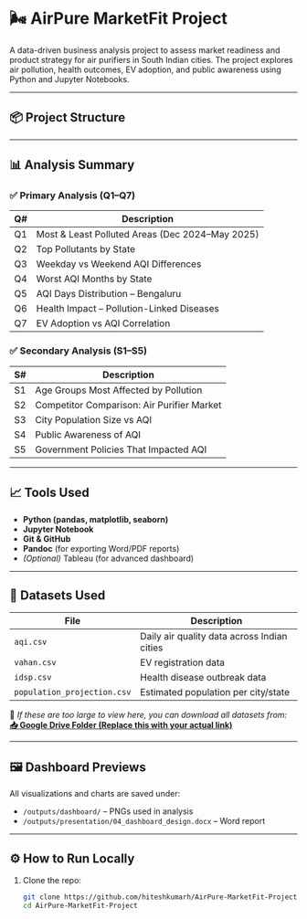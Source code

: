 # 🌬️ AirPure MarketFit Project

A data-driven business analysis project to assess market readiness and product strategy for air purifiers in South Indian cities. The project explores air pollution, health outcomes, EV adoption, and public awareness using Python and Jupyter Notebooks.

---

## 📦 Project Structure


---

## 📊 Analysis Summary

### ✅ Primary Analysis (Q1–Q7)

| Q# | Description |
|----|-------------|
| Q1 | Most & Least Polluted Areas (Dec 2024–May 2025) |
| Q2 | Top Pollutants by State |
| Q3 | Weekday vs Weekend AQI Differences |
| Q4 | Worst AQI Months by State |
| Q5 | AQI Days Distribution – Bengaluru |
| Q6 | Health Impact – Pollution-Linked Diseases |
| Q7 | EV Adoption vs AQI Correlation |

### ✅ Secondary Analysis (S1–S5)

| S# | Description |
|----|-------------|
| S1 | Age Groups Most Affected by Pollution |
| S2 | Competitor Comparison: Air Purifier Market |
| S3 | City Population Size vs AQI |
| S4 | Public Awareness of AQI |
| S5 | Government Policies That Impacted AQI |

---

## 📈 Tools Used

- **Python (pandas, matplotlib, seaborn)**
- **Jupyter Notebook**
- **Git & GitHub**
- **Pandoc** (for exporting Word/PDF reports)
- *(Optional)* Tableau (for advanced dashboard)

---

## 📁 Datasets Used

| File | Description |
|------|-------------|
| `aqi.csv` | Daily air quality data across Indian cities |
| `vahan.csv` | EV registration data |
| `idsp.csv` | Health disease outbreak data |
| `population_projection.csv` | Estimated population per city/state |

📌 *If these are too large to view here, you can download all datasets from:*  
**[📥 Google Drive Folder (Replace this with your actual link)](#)**

---

## 🖼️ Dashboard Previews

All visualizations and charts are saved under:

- `/outputs/dashboard/` – PNGs used in analysis
- `/outputs/presentation/04_dashboard_design.docx` – Word report

---

## ⚙️ How to Run Locally

1. Clone the repo:
   ```bash
   git clone https://github.com/hiteshkumarh/AirPure-MarketFit-Project.git
   cd AirPure-MarketFit-Project
